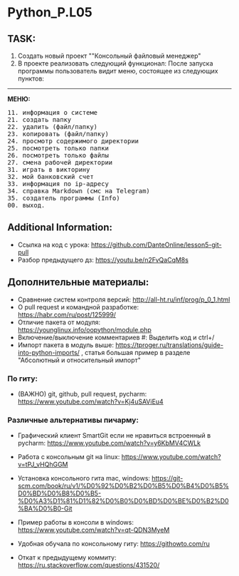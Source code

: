 # Python_P.L05
## TASK:

1. Создать новый проект ""Консольный файловый менеджер"
2. В проекте реализовать следующий функционал:
После запуска программы пользователь видит меню, состоящее из следующих пунктов:

---
**МЕНЮ:**
<pre>
11. информация о системе
21. создать папку
22. удалить (файл/папку)
23. копировать (файл/папку)
24. просмотр содержимого директории
25. посмотреть только папки
26. посмотреть только файлы
27. смена рабочей директории
31. играть в викторину
32. мой банковский счет
33. информация по ip-адресу
34. справка Markdown (смс на Telegram)
35. создатель программы (Info)
00. выход.
</pre>



## Additional Information:

- Ссылка на код с урока: https://github.com/DanteOnline/lesson5-git-pull
- Разбор предыдущего дз: https://youtu.be/n2FvQaCqM8s

 
## Дополнительные материалы:
- Сравнение систем контроля версий: http://all-ht.ru/inf/prog/p_0_1.html
- О pull request и командной разработке: https://habr.com/ru/post/125999/
- Отличие пакета от модуля: https://younglinux.info/oopython/module.php
- Включение/выключение комментариев #: Выделить код и ctrl+/
- Импорт пакета в модуль выше: https://tproger.ru/translations/guide-into-python-imports/ , статья большая пример в разделе "Абсолютный и относительный импорт"

### По гиту: 
- (ВАЖНО) git, github, pull request, pycharm: https://www.youtube.com/watch?v=Kj4uSAViEu4

### Различные альтернативы пичарму: 
- Графический клиент SmartGit если не нравиться встроенный в pycharm: https://www.youtube.com/watch?v=y6KbMV4CWLk
- Работа с консольным git на linux: https://www.youtube.com/watch?v=tPJ_vHQhGGM
- Установка консольного гита mac, windows: https://git-scm.com/book/ru/v1/%D0%92%D0%B2%D0%B5%D0%B4%D0%B5%D0%BD%D0%B8%D0%B5-%D0%A3%D1%81%D1%82%D0%B0%D0%BD%D0%BE%D0%B2%D0%BA%D0%B0-Git
- Пример работы в консоли в windows: https://www.youtube.com/watch?v=qt-QDN3MyeM
 
- Удобная обучала по консольному гиту: https://githowto.com/ru
- Откат к предыдущему коммиту: https://ru.stackoverflow.com/questions/431520/
